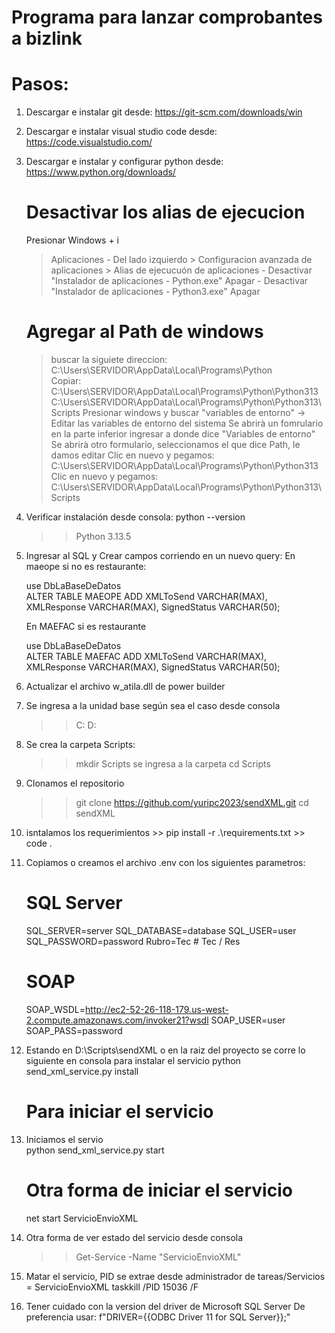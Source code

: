# Programa para lanzar comprobantes a bizlink
# Pasos:
1.  Descargar e instalar git desde: https://git-scm.com/downloads/win
2.  Descargar e instalar visual studio code desde: https://code.visualstudio.com/
3.  Descargar e instalar y configurar python desde: https://www.python.org/downloads/
    # Desactivar los alias de ejecucion
    Presionar Windows + i
    > Aplicaciones - Del lado izquierdo
        > Configuracion avanzada de aplicaciones
            > Alias de ejecucuón de aplicaciones
                - Desactivar "Instalador de aplicaciones - Python.exe" Apagar
                - Desactivar "Instalador de aplicaciones - Python3.exe" Apagar
    # Agregar al Path de windows
    > buscar la siguiete direccion: C:\Users\SERVIDOR\AppData\Local\Programs\Python\
        Copiar:
        C:\Users\SERVIDOR\AppData\Local\Programs\Python\Python313
        C:\Users\SERVIDOR\AppData\Local\Programs\Python\Python313\Scripts
    > Presionar windows y buscar "variables de entorno" -> Editar las variables de entorno del sistema
        Se abrirà un fomrulario en la parte inferior ingresar a donde dice "Variables de entorno"
        Se abrirà otro formulario, seleccionamos el que dice Path, le damos editar
        Clic en nuevo y pegamos: C:\Users\SERVIDOR\AppData\Local\Programs\Python\Python313
        Clic en nuevo y pegamos: C:\Users\SERVIDOR\AppData\Local\Programs\Python\Python313\Scripts
4.  Verificar instalación desde consola: python --version
    >> Python 3.13.5
5.  Ingresar al SQL y Crear campos corriendo en un nuevo query:
    En maeope si no es restaurante: 
    >>
    use DbLaBaseDeDatos    
    ALTER TABLE MAEOPE
    ADD
        XMLToSend    VARCHAR(MAX),
        XMLResponse  VARCHAR(MAX),
        SignedStatus VARCHAR(50);
    
    En MAEFAC si es restaurante
    >>
    use DbLaBaseDeDatos    
    ALTER TABLE MAEFAC
    ADD
        XMLToSend    VARCHAR(MAX),
        XMLResponse  VARCHAR(MAX),
        SignedStatus VARCHAR(50);

6.  Actualizar el archivo w_atila.dll de power builder

7.  Se ingresa a la unidad base según sea el caso desde consola
    >>C:
    >>D:
8.  Se crea la carpeta Scripts:
    >> mkdir Scripts
    se ingresa a la carpeta
    >> cd Scripts
9.  Clonamos el repositorio
    >> git clone https://github.com/yuripc2023/sendXML.git
    >> cd sendXML
10.  isntalamos los requerimientos
    >> pip install -r .\requirements.txt
    >> code .
11. Copiamos o creamos el archivo .env con los siguientes parametros:

    # SQL Server
    SQL_SERVER=server
    SQL_DATABASE=database
    SQL_USER=user
    SQL_PASSWORD=password
    Rubro=Tec   # Tec / Res

    # SOAP
    SOAP_WSDL=http://ec2-52-26-118-179.us-west-2.compute.amazonaws.com/invoker21?wsdl
    SOAP_USER=user
    SOAP_PASS=password

12. Estando en D:\Scripts\sendXML o en la raiz del proyecto se corre lo siguiente en consola para instalar el servicio
    python send_xml_service.py install
    # Para iniciar el servicio
13. Iniciamos el servio  
    python send_xml_service.py start
    # Otra forma de iniciar el servicio
    net start ServicioEnvioXML
14. Otra forma de ver estado del servicio desde consola
    >> Get-Service -Name "ServicioEnvioXML"
15. Matar el servicio, PID se extrae desde administrador de tareas/Servicios = ServicioEnvioXML
    taskkill /PID 15036 /F
16. Tener cuidado con la version del driver de Microsoft SQL Server
    De preferencia usar:
    f"DRIVER={{ODBC Driver 11 for SQL Server}};"
    